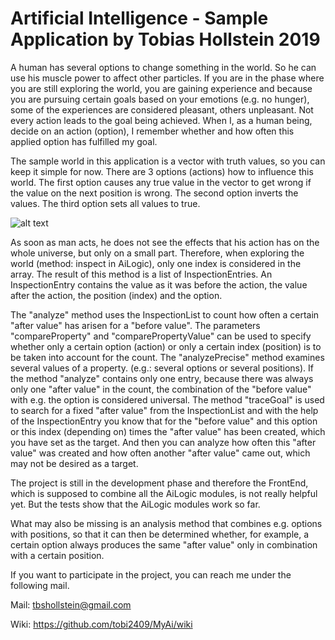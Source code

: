 # Artificial Intelligence - Sample Application by Tobias Hollstein 2019

A human has several options to change something in the world. So he can use his muscle power to affect other particles. If you are in the phase where you are still exploring the world, you are gaining experience and because you are pursuing certain goals based on your emotions (e.g. no hunger), some of the experiences are considered pleasant, others unpleasant. Not every action leads to the goal being achieved. When I, as a human being, decide on an action (option), I remember whether and how often this applied option has fulfilled my goal.

The sample world in this application is a vector with truth values, so you can keep it simple for now. There are 3 options (actions) how to influence this world. The first option causes any true value in the vector to get wrong if the value on the next position is wrong. The second option inverts the values. The third option sets all values to true.

![alt text](https://imagizer.imageshack.com/img924/4674/5BOurv.png)

As soon as man acts, he does not see the effects that his action has on the whole universe, but only on a small part. Therefore, when exploring the world (method: inspect in AiLogic), only one index is considered in the array. The result of this method is a list of InspectionEntries. An InspectionEntry contains the value as it was before the action, the value after the action, the position (index) and the option.

The "analyze" method uses the InspectionList to count how often a certain "after value" has arisen for a "before value". The parameters "compareProperty" and "comparePropertyValue" can be used to specify whether only a certain option (action) or only a certain index (position) is to be taken into account for the count.
The "analyzePrecise" method examines several values of a property. (e.g.: several options or several positions).
If the method "analyze" contains only one entry, because there was always only one "after value" in the count, the combination of the "before value" with e.g. the option is considered universal.
The method "traceGoal" is used to search for a fixed "after value" from the InspectionList and with the help of the InspectionEntry you know that for the "before value" and this option or this index (depending on) times the "after value" has been created, which you have set as the target. And then you can analyze how often this "after value" was created and how often another "after value" came out, which may not be desired as a target.

The project is still in the development phase and therefore the FrontEnd, which is supposed to combine all the AiLogic modules, is not really helpful yet. But the tests show that the AiLogic modules work so far.

What may also be missing is an analysis method that combines e.g. options with positions, so that it can then be determined whether, for example, a certain option always produces the same "after value" only in combination with a certain position.

If you want to participate in the project, you can reach me under the following mail.

Mail: tbshollstein@gmail.com

Wiki: https://github.com/tobi2409/MyAi/wiki
